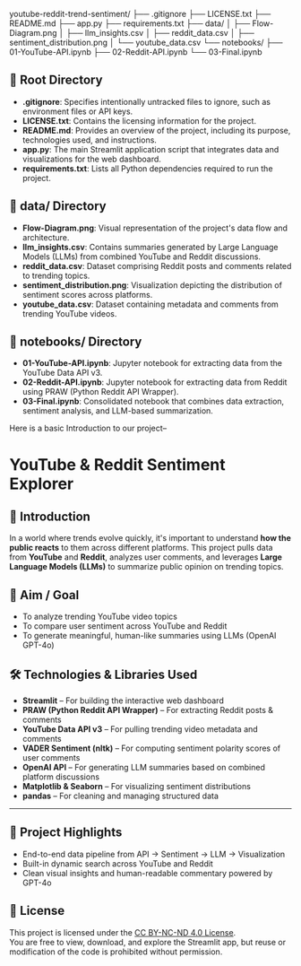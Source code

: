 youtube-reddit-trend-sentiment/
├── .gitignore
├── LICENSE.txt
├── README.md
├── app.py
├── requirements.txt
├── data/
│   ├── Flow-Diagram.png
│   ├── llm_insights.csv
│   ├── reddit_data.csv
│   ├── sentiment_distribution.png
│   └── youtube_data.csv
└── notebooks/
    ├── 01-YouTube-API.ipynb
    ├── 02-Reddit-API.ipynb
    └── 03-Final.ipynb



## 📁 Root Directory
- **.gitignore**: Specifies intentionally untracked files to ignore, such as environment files or API keys.
- **LICENSE.txt**: Contains the licensing information for the project.
- **README.md**: Provides an overview of the project, including its purpose, technologies used, and instructions.
- **app.py**: The main Streamlit application script that integrates data and visualizations for the web dashboard.
- **requirements.txt**: Lists all Python dependencies required to run the project.
## 📁 data/ Directory  
- **Flow-Diagram.png**: Visual representation of the project's data flow and architecture.
- **llm_insights.csv**: Contains summaries generated by Large Language Models (LLMs) from combined YouTube and Reddit discussions.
- **reddit_data.csv**: Dataset comprising Reddit posts and comments related to trending topics.
- **sentiment_distribution.png**: Visualization depicting the distribution of sentiment scores across platforms.
- **youtube_data.csv**: Dataset containing metadata and comments from trending YouTube videos.
## 📁 notebooks/ Directory
- **01-YouTube-API.ipynb**: Jupyter notebook for extracting data from the YouTube Data API v3.
- **02-Reddit-API.ipynb**: Jupyter notebook for extracting data from Reddit using PRAW (Python Reddit API Wrapper).
- **03-Final.ipynb**: Consolidated notebook that combines data extraction, sentiment analysis, and LLM-based summarization.



Here is a basic Introduction to our project– 
# YouTube & Reddit Sentiment Explorer

## 🧠 Introduction
In a world where trends evolve quickly, it's important to understand **how the public reacts** to them across different platforms. This project pulls data from **YouTube** and **Reddit**, analyzes user comments, and leverages **Large Language Models (LLMs)** to summarize public opinion on trending topics.

## 🎯 Aim / Goal
- To analyze trending YouTube video topics
- To compare user sentiment across YouTube and Reddit
- To generate meaningful, human-like summaries using LLMs (OpenAI GPT-4o)

## 🛠️ Technologies & Libraries Used

- **Streamlit** – For building the interactive web dashboard
- **PRAW (Python Reddit API Wrapper)** – For extracting Reddit posts & comments
- **YouTube Data API v3** – For pulling trending video metadata and comments
- **VADER Sentiment (nltk)** – For computing sentiment polarity scores of user comments
- **OpenAI API** – For generating LLM summaries based on combined platform discussions
- **Matplotlib & Seaborn** – For visualizing sentiment distributions
- **pandas** – For cleaning and managing structured data

---

## 🚀 Project Highlights
- End-to-end data pipeline from API → Sentiment → LLM → Visualization
- Built-in dynamic search across YouTube and Reddit
- Clean visual insights and human-readable commentary powered by GPT-4o










## 📄 License

This project is licensed under the [CC BY-NC-ND 4.0 License](https://creativecommons.org/licenses/by-nc-nd/4.0/).  
You are free to view, download, and explore the Streamlit app, but reuse or modification of the code is prohibited without permission.

